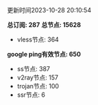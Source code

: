 更新时间2023-10-28 20:10:54

**总订阅: 287**
**总节点: 15628**
- vless节点: 364

**google ping有效节点: 650**
- ss节点: 387
- v2ray节点: 157
- trojan节点: 100
- ssr节点: 6
